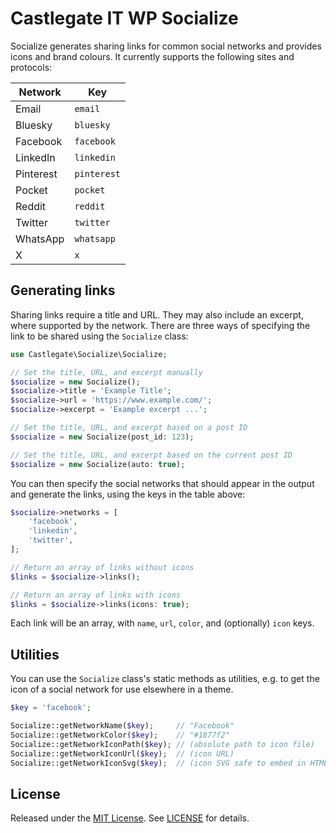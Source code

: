 # Castlegate IT WP Socialize

Socialize generates sharing links for common social networks and provides icons and brand colours. It currently supports the following sites and protocols:

| Network   | Key         |
| --------- | ----------- |
| Email     | `email`     |
| Bluesky   | `bluesky`   |
| Facebook  | `facebook`  |
| LinkedIn  | `linkedin`  |
| Pinterest | `pinterest` |
| Pocket    | `pocket`    |
| Reddit    | `reddit`    |
| Twitter   | `twitter`   |
| WhatsApp  | `whatsapp`  |
| X         | `x`         |

## Generating links

Sharing links require a title and URL. They may also include an excerpt, where supported by the network. There are three ways of specifying the link to be shared using the `Socialize` class:

``` php
use Castlegate\Socialize\Socialize;

// Set the title, URL, and excerpt manually
$socialize = new Socialize();
$socialize->title = 'Example Title';
$socialize->url = 'https://www.example.com/';
$socialize->excerpt = 'Example excerpt ...';

// Set the title, URL, and excerpt based on a post ID
$socialize = new Socialize(post_id: 123);

// Set the title, URL, and excerpt based on the current post ID
$socialize = new Socialize(auto: true);
```

You can then specify the social networks that should appear in the output and generate the links, using the keys in the table above:

``` php
$socialize->networks = [
    'facebook',
    'linkedin',
    'twitter',
];

// Return an array of links without icons
$links = $socialize->links();

// Return an array of links with icons
$links = $socialize->links(icons: true);
```

Each link will be an array, with `name`, `url`, `color`, and (optionally) `icon` keys.

## Utilities

You can use the `Socialize` class's static methods as utilities, e.g. to get the icon of a social network for use elsewhere in a theme.

``` php
$key = 'facebook';

Socialize::getNetworkName($key);     // "Facebook"
Socialize::getNetworkColor($key);    // "#1877f2"
Socialize::getNetworkIconPath($key); // (absolute path to icon file)
Socialize::getNetworkIconUrl($key);  // (icon URL)
Socialize::getNetworkIconSvg($key);  // (icon SVG safe to embed in HTML)
```

## License

Released under the [MIT License](https://opensource.org/licenses/MIT). See [LICENSE](LICENSE) for details.
